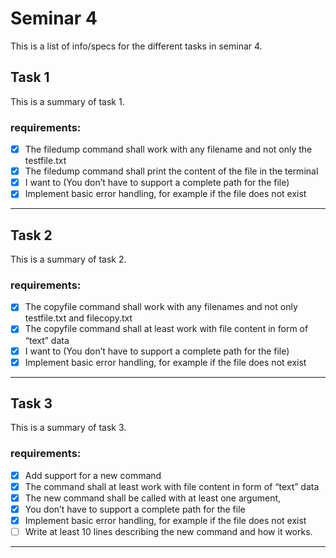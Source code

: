 # Seminar 4

This is a list of info/specs for the different tasks in seminar 4.

## Task 1
This is a summary of task 1.

### requirements:
- [X] The filedump command shall work with any filename and not only the testfile.txt
- [X] The filedump command shall print the content of the file in the terminal
- [X] I want to (You don’t have to support a complete path for the file)
- [X] Implement basic error handling, for example if the file does not exist

---

## Task 2
This is a summary of task 2.

### requirements:
- [X] The copyfile command shall work with any filenames and not only testfile.txt and filecopy.txt
- [X] The copyfile command shall at least work with file content in form of “text” data
- [X] I want to (You don’t have to support a complete path for the file)
- [X] Implement basic error handling, for example if the file does not exist

---

## Task 3
This is a summary of task 3.

### requirements:
- [X] Add support for a new command
- [X] The command shall at least work with file content in form of “text” data
- [X] The new command shall be called with at least one argument,  
- [X] You don’t have to support a complete path for the file
- [X] Implement basic error handling, for example if the file does not exist
- [ ] Write at least 10 lines describing the new command and how it works.

---
